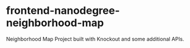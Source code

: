 # frontend-nanodegree-neighborhood-map
Neighborhood Map Project built with Knockout and some additional APIs. 

